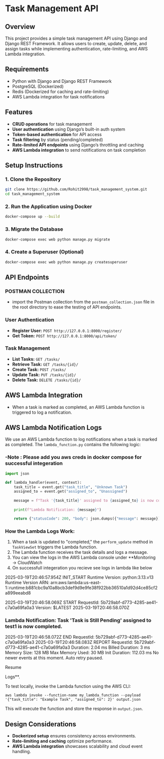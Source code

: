 # Task Management API

## Overview
This project provides a simple task management API using Django and Django REST Framework. It allows users to create, update, delete, and assign tasks while implementing authentication, rate-limiting, and AWS Lambda integration.

## Requirements
- Python with Django and Django REST Framework
- PostgreSQL (Dockerized)
- Redis (Dockerized for caching and rate-limiting)
- AWS Lambda integration for task notifications

## Features
- **CRUD operations** for task management
- **User authentication** using Django’s built-in auth system
- **Token-based authentication** for API access
- **Task filtering** by status (pending/completed)
- **Rate-limited API endpoints** using Django’s throttling and caching
- **AWS Lambda integration** to send notifications on task completion

## Setup Instructions

### 1. Clone the Repository
```sh
git clone https://github.com/Rohit2998/task_management_system.git
cd task_management_system
```

### 2. Run the Application using Docker
```sh
docker-compose up --build
```

### 3. Migrate the Database
```sh
docker-compose exec web python manage.py migrate
```

### 4. Create a Superuser (Optional)
```sh
docker-compose exec web python manage.py createsuperuser
```

## API Endpoints
### POSTMAN COLLECTION
- import the Postman collection from the `postman_collection.json` file in the root directory to ease the testing of API endpoints.
### User Authentication
- **Register User:** `POST http://127.0.0.1:8000/register/`
- **Get Token:** `POST http://127.0.0.1:8000/api/token/`

### Task Management
- **List Tasks:** `GET /tasks/`
- **Retrieve Task:** `GET /tasks/{id}/`
- **Create Task:** `POST /tasks/`
- **Update Task:** `PUT /tasks/{id}/`
- **Delete Task:** `DELETE /tasks/{id}/`

## AWS Lambda Integration
- When a task is marked as completed, an AWS Lambda function is triggered to log a notification.


## AWS Lambda Notification Logs

We use an AWS Lambda function to log notifications when a task is marked as completed. The `lambda_function.py` contains the following logic:

### -Note : Please add you aws creds in docker compose for successful integeration


```python
import json

def lambda_handler(event, context):
    task_title = event.get("task_title", "Unknown Task")
    assigned_to = event.get("assigned_to", "Unassigned")
    
    message = f"Task '{task_title}' assigned to {assigned_to} is now completed."
    
    print(f"Lambda Notification: {message}")

    return {"statusCode": 200, "body": json.dumps({"message": message})}
```

### How the Lambda Logs Work:
1. When a task is updated to "completed," the `perform_update` method in `TaskViewSet` triggers the Lambda function.
2. The Lambda function receives the task details and logs a message.
3. You can view the logs in the AWS Lambda console under **Monitoring → CloudWatch 
4. On successfull integeration you recieve see logs in lambda like below

2025-03-19T20:46:57.954Z
INIT_START Runtime Version: python:3.13.v13 Runtime Version ARN: arn:aws:lambda:us-east-1::runtime:b881cbc9a10a8bcb3def9d9e9fe38f922bb36510a1d92d4ce85cf2a899eeabd8

2025-03-19T20:46:58.069Z
START RequestId: 5b729abf-d773-4285-ae41-c7a0a69fa0a3 Version: $LATEST
2025-03-19T20:46:58.070Z

### Lambda Notification: Task 'Task is Still Pending' assigned to test1 is now completed.

2025-03-19T20:46:58.072Z
END RequestId: 5b729abf-d773-4285-ae41-c7a0a69fa0a3
2025-03-19T20:46:58.083Z
REPORT RequestId: 5b729abf-d773-4285-ae41-c7a0a69fa0a3 Duration: 2.04 ms Billed Duration: 3 ms Memory Size: 128 MB Max Memory Used: 30 MB Init Duration: 112.03 ms
No newer events at this moment. 
Auto retry paused.
 
Resume
 

Logs**.


To test locally, invoke the Lambda function using the AWS CLI:
```
aws lambda invoke --function-name my_lambda_function --payload '{"task_title": "Example Task", "assigned_to": 2}' output.json
```

This will execute the function and store the response in `output.json`.


## Design Considerations
- **Dockerized setup** ensures consistency across environments.
- **Rate-limiting and caching** optimize performance.
- **AWS Lambda integration** showcases scalability and cloud event handling.



